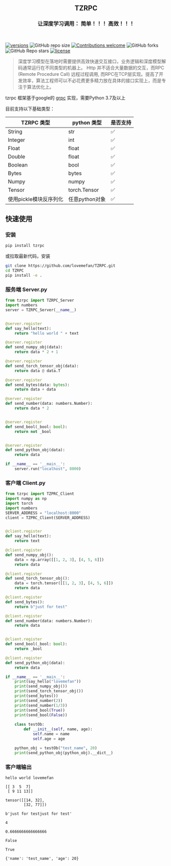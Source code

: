 
<br/>
<h2 align="center">TZRPC</h2>
<h3 align="center">让深度学习调用： 简单！！！ 高效！！！</h3>
<br/>

[comment]: <> ([![pypi]&#40;https://img.shields.io/pypi/v/arq.svg&#41;]&#40;https://pypi.python.org/pypi/arq&#41;)
[![versions](https://img.shields.io/pypi/pyversions/arq.svg)](https://github.com/lovemefan/TZRPC)
![GitHub repo size](https://img.shields.io/github/repo-size/lovemefan/TZRPC)
[![Contributions welcome](https://img.shields.io/badge/contributions-welcome-brightgreen.svg?style=flat)](https://github.com/lovemefan/TZRPC/blob/main/README.md)
![GitHub forks](https://img.shields.io/github/forks/lovemefan/TZRPC)
![GitHub Repo stars](https://img.shields.io/github/stars/lovemefan/TZRPC)
[![license](https://img.shields.io/github/license/samuelcolvin/arq.svg)](https://github.com/lovemefan/TZRPC/blob/master/LICENSE)


> 深度学习模型在落地时需要提供高效快速交互接口，业务逻辑和深度模型解码通常运行在不同类型的机器上。
Http 并不适合大量数据的交互，而RPC (Remote Procedure Call) 远程过程调用, 而RPC在TCP层实现。提高了开发效率，算法工程师可以不必花费更多精力放在具体的接口实现上，而是专注于算法优化上。

tzrpc 框架基于google的 [grpc](https://github.com/grpc/) 实现，需要Python 3.7及以上

目前支持以下基础类型：

| TZRPC 类型       | python 类型    | 是否支持 |
|----------------|--------------|-----|
| String         | str          | ✅   |
| Integer        | int          | ✅   |
| Float          | float        | ✅   |
| Double         | float        | ✅   |
| Boolean        | bool         | ✅   |
| Bytes          | bytes        | ✅   |
| Numpy          | numpy        | ✅   |
| Tensor         | torch.Tensor | ✅   |
| 使用pickle模块反序列化 | 任意python对象   | ✅    |


## 快速使用
### 安装
```bash
pip install tzrpc
```

或拉取最新代码，安装
```bash
git clone https://github.com/lovemefan/TZRPC.git
cd TZRPC
pip install -e .
```
### 服务端 Server.py

```python 
from tzrpc import TZRPC_Server
import numbers
server = TZRPC_Server(__name__)


@server.register
def say_hello(text):
    return "hello world " + text

@server.register
def send_numpy_obj(data):
    return data * 2 + 1

@server.register
def send_torch_tensor_obj(data):
    return data @ data.T

@server.register
def send_bytes(data: bytes):
    return data + data

@server.register
def send_number(data: numbers.Number):
    return data * 2


@server.register
def send_bool(_bool: bool):
    return not _bool


@server.register
def send_python_obj(data):
    return data

if __name__ == '__main__':
    server.run("localhost", 8000)
```

### 客户端 Client.py
```python
from tzrpc import TZPRC_Client
import numpy as np
import torch
import numbers
SERVER_ADDRESS = "localhost:8000"
client = TZPRC_Client(SERVER_ADDRESS)


@client.register
def say_hello(text):
    return text

@client.register
def send_numpy_obj():
    data = np.array([[1, 2, 3], [4, 5, 6]])
    return data

@client.register
def send_torch_tensor_obj():
    data = torch.tensor([[1, 2, 3], [4, 5, 6]])
    return data

@client.register
def send_bytes():
    return b"just for test"

@client.register
def send_number(data: numbers.Number):
    return data


@client.register
def send_bool(_bool: bool):
    return _bool

@client.register
def send_python_obj(data):
    return data

if __name__ == '__main__':
    print(say_hello("lovemefan"))
    print(send_numpy_obj())
    print(send_torch_tensor_obj())
    print(send_bytes())
    print(send_number(2))
    print(send_number(1/3))
    print(send_bool(True))
    print(send_bool(False))
    
    class testOb:
        def __init__(self, name, age):
            self.name = name
            self.age = age

    python_obj = testOb("test_name", 20)
    print(send_python_obj(python_obj).__dict__)
```

### 客户端输出
```
hello world lovemefan

[[ 3  5  7]
 [ 9 11 13]]
 
tensor([[14, 32],
        [32, 77]])
        
b'just for testjust for test'

4

0.6666666666666666

False

True

{'name': 'test_name', 'age': 20}
```
